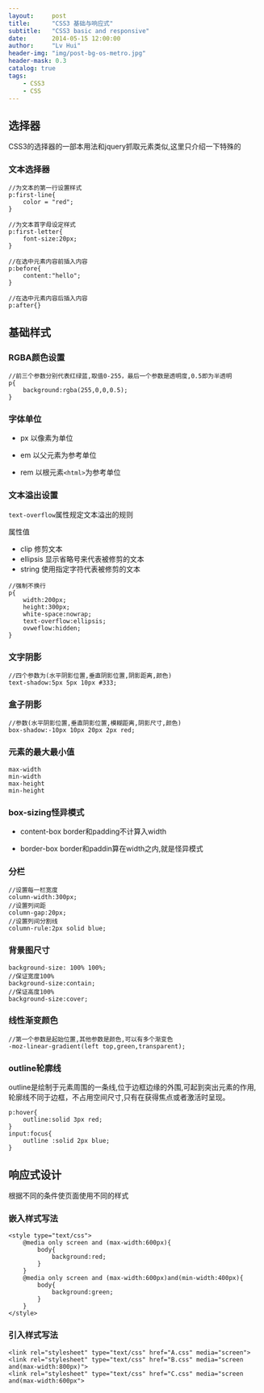 ```yaml
---
layout:     post
title:      "CSS3 基础与响应式"
subtitle:   "CSS3 basic and responsive"
date:       2014-05-15 12:00:00
author:     "Lv Hui"
header-img: "img/post-bg-os-metro.jpg"
header-mask: 0.3
catalog: true
tags:
    - CSS3
    - CSS
---
```


## 选择器

CSS3的选择器的一部本用法和jquery抓取元素类似,这里只介绍一下特殊的

### 文本选择器

```
//为文本的第一行设置样式
p:first-line{
	color = "red";
}

//为文本首字母设定样式
p:first-letter{
	font-size:20px;
}

//在选中元素内容前插入内容
p:before{
	content:"hello";
}

//在选中元素内容后插入内容
p:after{}
```

## 基础样式

### RGBA颜色设置

```
//前三个参数分别代表红绿蓝,取值0-255，最后一个参数是透明度,0.5即为半透明
p{
	background:rgba(255,0,0,0.5);
}
```

### 字体单位

- px 以像素为单位

- em 以父元素为参考单位

- rem 以根元素`<html>`为参考单位

### 文本溢出设置

`text-overflow`属性规定文本溢出的规则

属性值
- clip 修剪文本
- ellipsis 显示省略号来代表被修剪的文本
- string 使用指定字符代表被修剪的文本

```
//强制不换行
p{
	width:200px;
	height:300px;
	white-space:nowrap;
	text-overflow:ellipsis;
	ovweflow:hidden;
}
```

### 文字阴影

```
//四个参数为(水平阴影位置,垂直阴影位置,阴影距离,颜色)
text-shadow:5px 5px 10px #333;
```

### 盒子阴影

```
//参数(水平阴影位置,垂直阴影位置,模糊距离,阴影尺寸,颜色)
box-shadow:-10px 10px 20px 2px red;
```

### 元素的最大最小值

```
max-width
min-width
max-height
min-height
```

### box-sizing怪异模式

- content-box border和padding不计算入width

- border-box border和paddin算在width之内,就是怪异模式

### 分栏

```
//设置每一栏宽度
column-width:300px;
//设置列间距
column-gap:20px;
//设置列间分割线
column-rule:2px solid blue;
```

### 背景图尺寸

```
background-size: 100% 100%;
//保证宽度100% 
background-size:contain;
//保证高度100% 
background-size:cover; 
```

### 线性渐变颜色

```
//第一个参数是起始位置,其他参数是颜色,可以有多个渐变色
-moz-linear-gradient(left top,green,transparent);
```

### outline轮廓线

outline是绘制于元素周围的一条线,位于边框边缘的外围,可起到突出元素的作用,轮廓线不同于边框，不占用空间尺寸,只有在获得焦点或者激活时呈现。

```
p:hover{
	outline:solid 3px red;
}
input:focus{
	outline :solid 2px blue;
}
```

## 响应式设计

根据不同的条件使页面使用不同的样式

### 嵌入样式写法

```
<style type="text/css">
	@media only screen and (max-width:600px){
		body{
			background:red;
		}
	}
	@media only screen and (max-width:600px)and(min-width:400px){
		body{
			background:green;
		}
	}
</style>
```

### 引入样式写法

```
<link rel="stylesheet" type="text/css" href="A.css" media="screen">
<link rel="stylesheet" type="text/css" href="B.css" media="screen and(max-width:800px)">
<link rel="stylesheet" type="text/css" href="C.css" media="screen and(max-width:600px">
```
